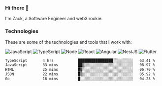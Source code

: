 ### Hi there 👋
I'm Zack, a Software Engineer and web3 rookie.

### Technologies
These are some of the technologies and tools that I work with:

![JavaScript](https://img.shields.io/badge/JavaScript-323330.svg?logo=javascript&logoColor=F7DF1E) 
![TypeScript](https://img.shields.io/badge/TypeScript-007ACC.svg?logo=typescript&logoColor=white) 
![Node](https://img.shields.io/badge/Node.js-43853D.svg?logo=node.js&logoColor=white)
![React](https://img.shields.io/badge/React-20232a.svg?logo=react&logoColor=61DAFB) 
![Angular](https://img.shields.io/badge/Angular-E23237.svg?logo=angularjs&logoColor=white)
![NestJS](https://img.shields.io/badge/NestJS-E0234E?logo=nestjs&logoColor=white)
![Flutter](https://img.shields.io/badge/Flutter-02569B.svg?logo=flutter&logoColor=white)

<!--START_SECTION:waka-->

```txt
TypeScript       4 hrs           ████████████████░░░░░░░░░   63.41 %
JavaScript       33 mins         ██▒░░░░░░░░░░░░░░░░░░░░░░   08.97 %
HTML             25 mins         █▓░░░░░░░░░░░░░░░░░░░░░░░   06.70 %
JSON             22 mins         █▒░░░░░░░░░░░░░░░░░░░░░░░   05.92 %
Go               16 mins         █░░░░░░░░░░░░░░░░░░░░░░░░   04.23 %
```

<!--END_SECTION:waka-->

